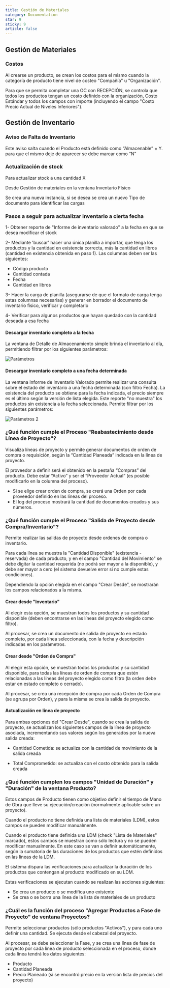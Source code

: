 ```yaml
---
title: Gestión de Materiales
category: Documentation
star: 9
sticky: 9
article: false
---
```


## Gestión de Materiales

### Costos

Al crearse un producto, se crean los costos para el mismo cuando la categoría de producto tiene nivel de costeo "Compañía" u "Organización".

Para que se permita completar una OC con RECEPCIÓN, se controla que todos los productos tengan un costo definido con la organización, Costo Estándar y todos los campos con importe (incluyendo el campo "Costo Precio Actual de Niveles Inferiores").

## Gestión de Inventario

### Aviso de Falta de Inventario

Este aviso salta cuando el Producto está definido como “Almacenable” = Y. para que el mismo deje de aparecer se debe marcar como “N”

### Actualización de stock

Para actualizar stock a una cantidad X

Desde Gestión de materiales en la ventana Inventario Físico

Se crea una nueva instancia, si se desea se crea un nuevo Tipo de documento para identificar las cargas

### Pasos a seguir para actualizar inventario a cierta fecha

1- Obtener reporte de "Informe de inventario valorado" a la fecha en que se desea modificar el stock

2- Mediante 'buscar' hacer una única planilla a importar, que tenga los productos y la cantidad en existencia correcta, más la cantidad en libros (cantidad en existencia obtenida en paso 1). Las columnas deben ser las siguientes:

* Código producto
* Cantidad contada
* Fecha
* Cantidad en libros

3- Hacer la carga de planilla (asegurarse de que el formato de carga tenga estas columnas necesarias) y generar en borrador el documento de inventario físico, verificar y completarlo

4- Verificar para algunos productos que hayan quedado con la cantidad deseada a esa fecha

#### Descargar inventario completo a la fecha

La ventana de Detalle de Almacenamiento simple brinda el inventario al día, permitiendo filtrar por los siguientes parámetros:

![Parámetros](/assets/img/docs/frequently-asked-questions/fra-asked-image1.png)

#### Descargar inventario completo a una fecha determinada

La ventana Informe de Inventario Valorado permite realizar una consulta sobre el estado del inventario a una fecha determinada (con filtro Fecha). 
La existencia del producto se obtiene para la fecha indicada, el precio siempre es el último según la versión de lista elegida.
Este reporte "no muestra" los productos sin existencia a la fecha seleccionada.
Permite filtrar por los siguientes parámetros:

![Parámetros 2](/assets/img/docs/frequently-asked-questions/fra-asked-image2.png)

### ¿Qué función cumple el Proceso "Reabastecimiento desde Línea de Proyecto"?

Visualiza líneas de proyecto y permite generar documentos de orden de compra o requisición, según la “Cantidad Planeada” indicada en la línea de proyecto.

El proveedor a definir será el obtenido en la pestaña “Compras” del producto. Debe estar “Activo” y ser el “Proveedor Actual” (es posible modificarlo en la columna del proceso).

* Si se elige crear orden de compra, se crerá una Orden por cada proveedor definido en las líneas del proceso.
* El log del proceso mostrará la cantidad de documentos creados y sus números.

### ¿Qué función cumple el Proceso "Salida de Proyecto desde Compra/Inventario"?

Permite realizar las salidas de proyecto desde ordenes de compra o inventario.

Para cada línea se muestra la "Cantidad Disponible" (existencia - reservada) de cada producto, y en el campo "Cantidad del Movimiento" se debe digitar la cantidad requerida (no podrá ser mayor a la disponible), y debe ser mayor a cero (el sistema devuelve error si no cumple estas condiciones).

Dependiendo la opción elegida en el campo "Crear Desde", se mostrarán los campos relacionados a la misma.

#### Crear desde "Inventario"

Al elegir esta opción, se muestran todos los productos y su cantidad disponible (deben encontrarse en las líneas del proyecto elegido como filtro).

Al procesar, se crea un documento de salida de proyecto en estado completo, por cada línea seleccionada, con la fecha y descripción indicadas en los parámetros.

#### Crear desde "Orden de Compra"

Al elegir esta opción, se muestran todos los productos y su cantidad disponible, para todas las líneas de orden de compra que estén relacionadas a las líneas del proyecto elegido como filtro (la orden debe estar en estado completo o cerrado).

Al procesar, se crea una recepción de compra por cada Orden de Compra (se agrupa por Orden), y para la misma se crea la salida de proyecto.

#### Actualización en línea de proyecto

Para ambas opciones del "Crear Desde", cuando se crea la salida de proyecto, se actualizan los siguientes campos de la línea de proyecto asociada, incrementando sus valores según los generados por la nueva salida creada:

* Cantidad Cometida: se actualiza con la cantidad de movimiento de la salida creada

* Total Comprometido: se actualiza con el costo obtenido para la salida creada

### ¿Qué función cumplen los campos "Unidad de Duración" y "Duración" de la ventana Producto?

Estos campos de Producto tienen como objetivo definir el tiempo de Mano de Obra que lleve su ejecución/creación (normalmente aplicable sobre un proyecto).

Cuando el producto no tiene definida una lista de materiales (LDM), estos campos se pueden modificar manualmente.

Cuando el producto tiene definida una LDM (check "Lista de Materiales" marcado), estos campos se muestran como sólo lectura y no se pueden modificar manualmente. En este caso se van a definir automáticamente, según la sumatoria de las duraciones de los productos que estén definidos en las lineas de la LDM.

El sistema dispara las verificaciones para actualizar la duración de los productos que contengan al producto modificado en su LDM.

Estas verificaciones se ejecutan cuando se realizan las acciones siguientes:

* Se crea un producto o se modifica uno existente
* Se crea o se borra una línea de la lista de materiales de un producto

### ¿Cuál es la función del proceso "Agregar Productos a Fase de Proyecto" de ventana Proyectos?

Permite seleccionar productos (sólo productos "Activos"), y para cada uno definir una cantidad.
Se ejecuta desde el cabezal del proyecto.

Al procesar, se debe seleccionar la Fase, y se crea una línea de fase de proyecto por cada línea de producto seleccionada en el proceso, donde cada línea tendrá los datos siguientes:

* Producto
* Cantidad Planeada
* Precio Planeado (si se encontró precio en la versión lista de precios del proyecto)